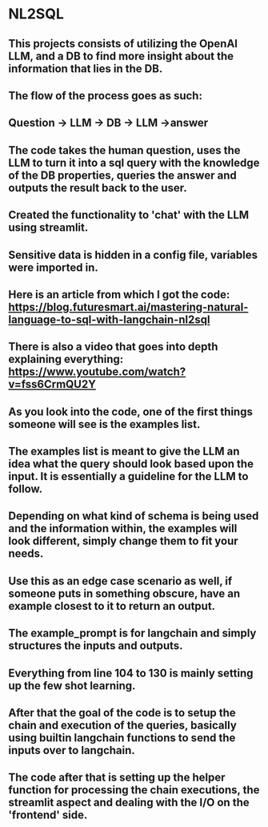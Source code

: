 # NL2SQL

## This projects consists of utilizing the OpenAI LLM, and a DB to find more insight about the information that lies in the DB.
## The flow of the process goes as such:
## Question -> LLM -> DB -> LLM ->answer
## The code takes the human question, uses the LLM to turn it into a sql query with the knowledge of the DB properties, queries the answer and outputs the result back to the user.
## Created the functionality to 'chat' with the LLM using streamlit.
## Sensitive data is hidden in a config file, variables were imported in.

## Here is an article from which I got the code: https://blog.futuresmart.ai/mastering-natural-language-to-sql-with-langchain-nl2sql
## There is also a video that goes into depth explaining everything: https://www.youtube.com/watch?v=fss6CrmQU2Y

## As you look into the code, one of the first things someone will see is the examples list.
## The examples list is meant to give the LLM an idea what the query should look based upon the input. It is essentially a guideline for the LLM to follow.
## Depending on what kind of schema is being used and the information within, the examples will look different, simply change them to fit your needs.
## Use this as an edge case scenario as well, if someone puts in something obscure, have an example closest to it to return an output.
## The example_prompt is for langchain and simply structures the inputs and outputs.
## Everything from line 104 to 130 is mainly setting up the few shot learning.
## After that the goal of the code is to setup the chain and execution of the queries, basically using builtin langchain functions to send the inputs over to langchain.
## The code after that is setting up the helper function for processing the chain executions, the streamlit aspect and dealing with the I/O on the 'frontend' side.

